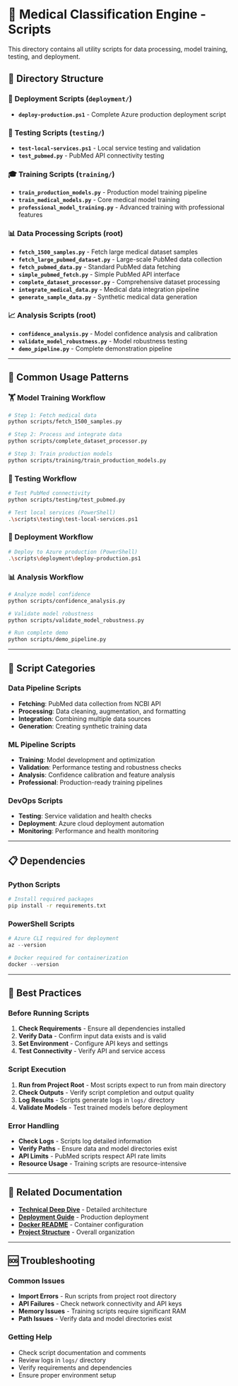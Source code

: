 # 🔧 Medical Classification Engine - Scripts

This directory contains all utility scripts for data processing, model training, testing, and deployment.

## 📁 Directory Structure

### 🚀 **Deployment Scripts** (`deployment/`)
- **`deploy-production.ps1`** - Complete Azure production deployment script

### 🧪 **Testing Scripts** (`testing/`)  
- **`test-local-services.ps1`** - Local service testing and validation
- **`test_pubmed.py`** - PubMed API connectivity testing

### 🎓 **Training Scripts** (`training/`)
- **`train_production_models.py`** - Production model training pipeline
- **`train_medical_models.py`** - Core medical model training
- **`professional_model_training.py`** - Advanced training with professional features

### 📊 **Data Processing Scripts** (root)
- **`fetch_1500_samples.py`** - Fetch large medical dataset samples
- **`fetch_large_pubmed_dataset.py`** - Large-scale PubMed data collection
- **`fetch_pubmed_data.py`** - Standard PubMed data fetching
- **`simple_pubmed_fetch.py`** - Simple PubMed API interface
- **`complete_dataset_processor.py`** - Comprehensive dataset processing
- **`integrate_medical_data.py`** - Medical data integration pipeline
- **`generate_sample_data.py`** - Synthetic medical data generation

### 📈 **Analysis Scripts** (root)
- **`confidence_analysis.py`** - Model confidence analysis and calibration
- **`validate_model_robustness.py`** - Model robustness testing
- **`demo_pipeline.py`** - Complete demonstration pipeline

---

## 🎯 **Common Usage Patterns**

### **🏋️ Model Training Workflow**
```bash
# Step 1: Fetch medical data
python scripts/fetch_1500_samples.py

# Step 2: Process and integrate data  
python scripts/complete_dataset_processor.py

# Step 3: Train production models
python scripts/training/train_production_models.py
```

### **🧪 Testing Workflow**
```bash
# Test PubMed connectivity
python scripts/testing/test_pubmed.py

# Test local services (PowerShell)
.\scripts\testing\test-local-services.ps1
```

### **🚀 Deployment Workflow**
```bash
# Deploy to Azure production (PowerShell)
.\scripts\deployment\deploy-production.ps1
```

### **📊 Analysis Workflow**
```bash
# Analyze model confidence
python scripts/confidence_analysis.py

# Validate model robustness
python scripts/validate_model_robustness.py

# Run complete demo
python scripts/demo_pipeline.py
```

---

## 🔧 **Script Categories**

### **Data Pipeline Scripts**
- **Fetching**: PubMed data collection from NCBI API
- **Processing**: Data cleaning, augmentation, and formatting
- **Integration**: Combining multiple data sources
- **Generation**: Creating synthetic training data

### **ML Pipeline Scripts**  
- **Training**: Model development and optimization
- **Validation**: Performance testing and robustness checks
- **Analysis**: Confidence calibration and feature analysis
- **Professional**: Production-ready training pipelines

### **DevOps Scripts**
- **Testing**: Service validation and health checks
- **Deployment**: Azure cloud deployment automation
- **Monitoring**: Performance and health monitoring

---

## 📋 **Dependencies**

### **Python Scripts**
```bash
# Install required packages
pip install -r requirements.txt
```

### **PowerShell Scripts**
```powershell
# Azure CLI required for deployment
az --version

# Docker required for containerization
docker --version
```

---

## 🎯 **Best Practices**

### **Before Running Scripts**
1. **Check Requirements** - Ensure all dependencies installed
2. **Verify Data** - Confirm input data exists and is valid
3. **Set Environment** - Configure API keys and settings
4. **Test Connectivity** - Verify API and service access

### **Script Execution**
1. **Run from Project Root** - Most scripts expect to run from main directory
2. **Check Outputs** - Verify script completion and output quality
3. **Log Results** - Scripts generate logs in `logs/` directory
4. **Validate Models** - Test trained models before deployment

### **Error Handling**
- **Check Logs** - Scripts log detailed information
- **Verify Paths** - Ensure data and model directories exist
- **API Limits** - PubMed scripts respect API rate limits
- **Resource Usage** - Training scripts are resource-intensive

---

## 🔗 **Related Documentation**

- **[Technical Deep Dive](../docs/technical/TECHNICAL_DEEP_DIVE.md)** - Detailed architecture
- **[Deployment Guide](../docs/deployment/PHASE_4_COMPLETE.md)** - Production deployment
- **[Docker README](../docker/README.md)** - Container configuration
- **[Project Structure](../docs/technical/PROJECT_STRUCTURE.md)** - Overall organization

---

## 🆘 **Troubleshooting**

### **Common Issues**
- **Import Errors** - Run scripts from project root directory
- **API Failures** - Check network connectivity and API keys
- **Memory Issues** - Training scripts require significant RAM
- **Path Issues** - Verify data and model directories exist

### **Getting Help**
- Check script documentation and comments
- Review logs in `logs/` directory
- Verify requirements and dependencies
- Ensure proper environment setup
